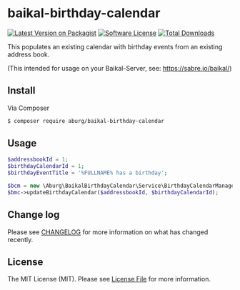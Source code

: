 # baikal-birthday-calendar

[![Latest Version on Packagist][ico-version]][link-packagist]
[![Software License][ico-license]](LICENSE.md)
[![Total Downloads][ico-downloads]][link-downloads]

This populates an existing calendar with birthday events from an existing address book.

(This intended for usage on your Baikal-Server, see: https://sabre.io/baikal/)

## Install

Via Composer

``` bash
$ composer require aburg/baikal-birthday-calendar
```

## Usage

``` php
$addressbookId = 1;
$birthdayCalendarId = 1;
$birthdayEventTitle = '%FULLNAME% has a birthday';

$bcm = new \Aburg\BaikalBirthdayCalendar\Service\BirthdayCalendarManager($birthdayEventTitle);
$bmc->updateBirthdayCalendar($addressbookId, $birthdayCalendarId);
```

## Change log

Please see [CHANGELOG](CHANGELOG.md) for more information on what has changed recently.

## License

The MIT License (MIT). Please see [License File](LICENSE.md) for more information.

[ico-version]: https://img.shields.io/packagist/v/aburg/baikal-birthday-calendar.svg?style=flat-square
[ico-license]: https://img.shields.io/badge/license-MIT-brightgreen.svg?style=flat-square
[ico-downloads]: https://img.shields.io/packagist/dt/aburg/baikal-birthday-calendar.svg?style=flat-square

[link-packagist]: https://packagist.org/packages/aburg/baikal-birthday-calendar
[link-downloads]: https://packagist.org/packages/aburg/baikal-birthday-calendar
[link-author]: https://github.com/aburg
